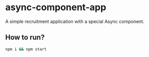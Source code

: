 # async-component-app

A simple recruitment application with a special Async component.

## How to run?

```sh
npm i && npm start
```

